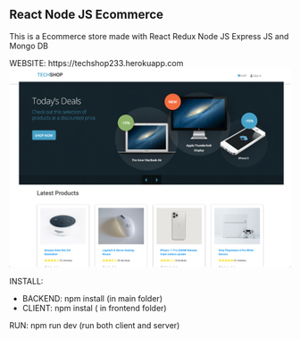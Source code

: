 <h2 text-align="center">React Node JS Ecommerce </h2>
<p text-align="center"> This is a Ecommerce store made with React Redux Node JS Express JS and Mongo DB </p>
WEBSITE: https://techshop233.herokuapp.com
<img src="https://raw.githubusercontent.com/juanluissv/MernStore/master/screen.png" />



INSTALL:
- BACKEND: npm install (in main folder)
- CLIENT: npm instal ( in frontend folder)

RUN:
npm run dev (run both client and server)
